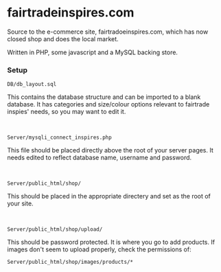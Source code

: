 fairtradeinspires.com
=====================

Source to the e-commerce site, fairtradoeinspires.com, which has now closed shop and does the local market. 

Written in PHP, some javascript and a MySQL backing store.


### Setup

~~~
DB/db_layout.sql
~~~
This contains the database structure and can be imported to a blank database. It has categories and size/colour options relevant to fairtrade inspies' needs, so you may want to edit it.

<br>

~~~
Server/mysqli_connect_inspires.php
~~~
This file should be placed directly above the root of your server pages. It needs edited to reflect database name, username and password.

<br>

~~~
Server/public_html/shop/
~~~
This should be placed in the appropriate directery and set as the root of your site.

<br>

~~~
Server/public_html/shop/upload/
~~~
This should be password protected. It is where you go to add products. If images don't seem to upload properly, check the permissions of:
~~~
Server/public_html/shop/images/products/*
~~~
